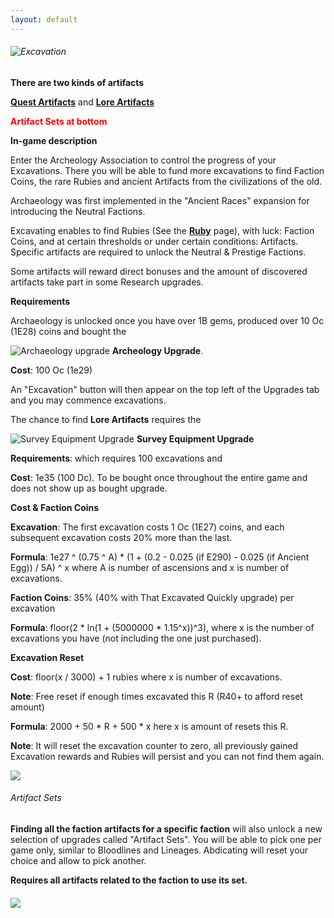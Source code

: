 ```yaml
---
layout: default
---
```


###### ![Excavation](/realm/img/picks/ExcavationTopPage.png "Excavation")

**There are two kinds of artifacts**

**[Quest Artifacts](/realm/QuestArtifacts)** and **[Lore Artifacts](/realm/LoreArtifacts)**

<p style="color: red; font-weight: bold">Artifact Sets at bottom</p>

**In-game description**

Enter the Archeology Association to control the progress of your Excavations. There you will be able to fund more excavations to find Faction Coins, the rare Rubies and ancient Artifacts from the civilizations of the old.

Archaeology was first implemented in the "Ancient Races" expansion for introducing the Neutral Factions.

Excavating enables to find Rubies (See the **[Ruby](/realm/Rubies)** page), with luck: Faction Coins, and at certain thresholds or under certain conditions: Artifacts. Specific artifacts are required to unlock the Neutral &amp; Prestige Factions.

Some artifacts will reward direct bonuses and the amount of discovered artifacts take part in some Research upgrades.

**Requirements**

Archaeology is unlocked once you have over 1B gems, produced over 10 Oc (1E28) coins and bought the

![Archaeology upgrade](/realm/img/picks/Archeology-upgrade.png "Archeology Upgrade") **Archeology Upgrade**.

**Cost**: 100 Oc (1e29)

An "Excavation" button will then appear on the top left of the Upgrades tab and you may commence excavations.

The chance to find **Lore Artifacts** requires the

![Survey Equipment Upgrade](/realm/img/picks/SurveyEquipment.png "Survey Equipment Upgrade") **Survey Equipment Upgrade**

**Requirements**: which requires 100 excavations and

**Cost**: 1e35 (100 Dc). To be bought once throughout the entire game and does not show up as bought upgrade.

**Cost & Faction Coins**

**Excavation**: The first excavation costs 1 Oc (1E27) coins, and each subsequent excavation costs 20% more than the last.

**Formula**: 1e27 ^ (0.75 ^ A) * (1 + (0.2 - 0.025 (if E290) - 0.025 (if Ancient Egg)) / 5A) ^ x where A is number of ascensions and x is number of excavations.

**Faction Coins**: 35% (40% with That Excavated Quickly upgrade) per excavation

**Formula**: floor(2 * ln(1 + (5000000 * 1.15^x))^3), where x is the number of excavations you have (not including the one just purchased).

**Excavation Reset**

**Cost**: floor(x / 3000) + 1 rubies where x is number of excavations.

**Note**: Free reset if enough times excavated this R (R40+ to afford reset amount)

**Formula**: 2000 + 50 * R + 500 * x here x is amount of resets this R.

**Note**: It will reset the excavation counter to zero, all previously gained Excavation rewards and Rubies will persist and you can not find them again.

<img src="/realm/img/picks/AllArtifacts.png" usemap="#AllArtifacts-map">
<map name="AllArtifacts-map">
    <area alt="" href="#" research="<img src=&quot;/realm/img/picks/AncientStoneSlab1.png&quot; alt=&quot;Artifacts&quot; align=&quot;middle&quot;><b> Ancient Stone Slab 1</b></p> <p><b>Clues</b>: We discovered an ancient stone slab written in old scriptures. It appears to say something about Halls of Legends.</p><p><b>Effect</b>: 1st clue required to unlock the Titan Alliance.</p> <p><b>Requirements</b>: 5th Excavation</p>" coords="6,47,62,103" shape="rect">
    <area alt="" href="#" research="<img src=&quot;/realm/img/picks/FossilizedPieceofBark1.png&quot; alt=&quot;Artifacts&quot; align=&quot;middle&quot;><b> Fossilized Piece of Bark 1</b></p> <p><b>Clues</b>: We discovered a fossilized piece of Bark with the image of a Faction Coin carved into it.</p><p><b>Effect</b>: 1st clue required to unlock the Druid Alliance.</p> <p><b>Requirements</b>: 10th Excavation</p>" coords="69,48,126,103" shape="rect">
    <area alt="" href="#" research="<img src=&quot;/realm/img/picks/BoneFragment1.png&quot; alt=&quot;Artifacts&quot; align=&quot;middle&quot;><b> Bone Fragment 1</b></p> <p><b>Clues</b>: We discovered a sundial shaped artefact, probably made of animal bones.</p><p><b>Effect</b>: 1st clue required to unlock the Faceless Alliance.</p> <p><b>Requirements</b>: 15th Excavation</p>" coords="133,48,189,103" shape="rect">
    <area alt="" href="#" research="<img src=&quot;/realm/img/picks/AncientStoneSlab2.png&quot; alt=&quot;Artifacts&quot; align=&quot;middle&quot;><b> Ancient Stone Slab 2</b></p> <p><b>Clues</b>: We discovered an ancient stone slab written in old scriptures.We can recognize the number 300.</p><p><b>Effect</b>: 2nd clue required to unlock the Titan Alliance.</p> <p><b>Requirements</b>: 20th Excavation</p>" coords="198,48,253,102" shape="rect">
    <area alt="" href="#" research="<img src=&quot;/realm/img/picks/FossilizedPieceofBark2.png&quot; alt=&quot;Artifacts&quot; align=&quot;middle&quot;><b> Fossilized Piece of Bark 2</b></p> <p><b>Clues</b>: We discovered a fossilized piece of Bark with the symbol of One Million.</p><p><b>Effect</b>: 2nd clue required to unlock the Druid Alliance.</p> <p><b>Requirements</b>: 25th Excavation</p>" coords="260,48,317,102" shape="rect">
    <area alt="" href="#" research="<img src=&quot;/realm/img/picks/BoneFragment2.png&quot; alt=&quot;Artifacts&quot; align=&quot;middle&quot;><b> Bone Fragment 2</b></p> <p><b>Clues</b>: We discovered an artefact shaped like the number 36, probably made of animal bones.</p><p><b>Effect</b>: 2nd clue required to unlock the Faceless Alliance.</p> <p><b>Requirements</b>: 30th Excavation</p>" coords="326,48,382,103" shape="rect">
    <area alt="" href="#" research="<img src=&quot;/realm/img/picks/KeytotheLostCity.png&quot; alt=&quot;Artifacts&quot; align=&quot;middle&quot;><b> Key to the Lost City</b></p> <p><b>Clues</b>: Despite being thousands of years old, it's still shiny.</p><p><b>Effect</b>: Neutral Research</p> <p><b>Requirements</b>: 1500th Excavation (total) + R23</p>" coords="389,48,446,103" shape="rect">
    <area alt="" href="#" research="<img src=&quot;/realm/img/picks/AncientDevice.png&quot; alt=&quot;Artifacts&quot; align=&quot;middle&quot;><b> Ancient Device</b></p> <p><b>Clues</b>: This strange Device seems to react to the Ancient Races magical capabilities. We may channel its power to increase their research potential!</p><p><b>Effect</b>: Provides 2 additional slots: 1 for each related Neutral Faction Facility you are playing.</p> <p><b>Requirements</b>: Play a Neutral Faction and have over 2,000 excavations. <p><b>Chance</b>: 0.2% per excavation (multi-buy or not) <p><b>Cost</b>: 100 QiSxg (1E200) <p><b>Alignment</b>: Neutral<p><b>Note</b>: Has no effect R100+/A2" coords="6,111,63,167" shape="rect">
    <area alt="" href="#" research="<img src=&quot;/realm/img/picks/EarthCore.png&quot; alt=&quot;Earth Core&quot; align=&quot;middle&quot;><b> Earth Core</b></p> <p><b>Clues</b>: This piece of rock is continuously shifting its shape, responding to mysterious enery sources.</p><p><b>Effect</b>: Part of the Prestige research quest</p> <p><b>Requirements</b>: 2750th Excavation</p>" coords="69,111,125,167" shape="rect">
    <area alt="" href="#" research="<img src=&quot;/realm/img/picks/HornoftheKings.png&quot; alt=&quot;Horn of the Kings&quot; align=&quot;middle&quot;><b> Horn of the Kings</b></p> <p><b>Clues</b>: It is said that when this horn is blown, the voices of past Dwarven Kings can be heard in the Wind.</p><p><b>Effect</b>: Unlocks Legacy of the Kings upgrade that adds 2 extra slots: 2 for Craftsmanship and 1 to the faction's facility you are playing</p> <p><b>Requirements</b>: have Dwarven Forges, 3250+ Excavations (as Dwarf) Chance: 0.5%</p> <p><b>Cost</b>: 10 SxSpg (1E232) and 10m Dwarven Coins <p><b>Alignment</b>: Dwarf" coords="134,111,189,167" shape="rect">
    <area alt="" href="#" research="<img src=&quot;/realm/img/picks/FlameofBondelnar.png&quot; alt=&quot;Flame of Bondelnar&quot; align=&quot;middle&quot;><b> Flame of Bondelnar</b></p> <p><b>Clues</b>: </p><p><b>Effect</b>: Unlocks the upgrade The Dark Light of Bondelnar that adds 2 extra slots: 2 for Warfare and 1 to the faction's facility you are playing</p> <p><b>Requirements</b>: Have Spider Sanctuaries (as Drow) Excavations: 3250+ Chance: 0.5%</p> <p><b>Cost</b>: 10 SxSpg (1E232), 10m Drow Coins <p><b>Alignment</b>: Drow" coords="198,112,253,167" shape="rect">
    <area alt="" href="#" research="<img src=&quot;/realm/img/picks/SpikyRoughEggArtifact.png&quot; alt=&quot;Flame of Bondelnar&quot; align=&quot;middle&quot;><b> Spiky Rough Egg</b></p> <p><b>Clues</b>: What a weird egg... it looks ages old, yet something alive is inside. Perhaps if you wait long enough, something will hatch?</p><p><b>Effect</b>: Unlocks the Hatch! Egg</p> <p><b>Requirements</b>: R46+, 1500, Excavations (Chance: 2%)</p>" coords="262,112,316,167" shape="rect">
    <area alt="" href="#" research="<img src=&quot;/realm/img/picks/RoughStone.png&quot; alt=&quot;Artifact&quot; align=&quot;middle&quot;><b> Rough Stone</b></p> <p><b>Description</b>: A common, totally uninteresting stone.</p><p><b>Effect</b>: Unlocks Research D290</p> <p><b>Requirement</b>: Chance: 2% On the first excavation of a run, after abdication or reincarnation.</p>" coords="6,217,62,271" shape="rect">
    <area alt="" href="#" research="<img src=&quot;/realm/img/picks/ScarabofFortune.png&quot; alt=&quot;Scarab of Fortune&quot; align=&quot;middle&quot;><b> Scarab of Fortune</b></p> <p><b>Description</b>: You found the rarest of relics. This golden scarab will grant you 7 days of good luck, starting from now. Make good use of it.</p> <p><b>Rewards</b>:  Awards an upgrade of the same name that increases the production of all buildings by 0.1% for each trophy you unlocked.</p> <p><b>Chance</b>: (#Ancient Pyramids)% / 1000.</p> <p><b>Cost</b>: 7 Td (7E42) <p><b>Alignment</b>: Any" coords="69,216,125,271" shape="rect">
    <area alt="" href="#" research="<img src=&quot;/realm/img/picks/ChocolateCookie.png&quot; alt=&quot;Chocolate Cookie&quot; align=&quot;middle&quot;><b> Chocolate Cookie</b></p> <p><b>Description</b>: Found in a wasteland made of cakes and sweets, snatched from the hands of an old woman.</p> <p><b>Chance</b>: (# excavations / 50) %</p>" coords="134,216,189,271" shape="rect">
    <area alt="" href="#" research="<img src=&quot;/realm/img/picks/FossilizedRodent.png&quot; alt=&quot;Fossilized Rodent&quot; align=&quot;middle&quot;><b> Fossilized Rodent</b></p> <p><b>Description</b>: What's this, a prehistoric mouse...?</p> <p><b>Rewards</b>: Awards an upgrade of the same name that increases click reward by 10% per artifact you discovered.</p> <p><b>Chance</b>: (# Treasure clicks this R / 5,000,000) %</p> <p><b>Cost</b>: 100 Qid (1E50) <p><b>Alignment</b>: Any" coords="198,216,253,271" shape="rect">
    <area alt="" href="#" research="<img src=&quot;/realm/img/picks/PowerOrb.png&quot; alt=&quot;Power Orb&quot; align=&quot;middle&quot;><b> Power Orb</b></p> <p><b>Description</b>: Throbbing with Arcane Power</p> <p><b>Rewards</b>: Increases mana regeneration by 2.5%.</p> <p><b>Requirement</b>: +3000 max mana</p> <p><b>Chance</b>: (max mana / 15,000) %</p> <p><b>Cost</b>: 1 QaVg (1E75) <p><b>Alignment</b>: Any" coords="262,216,316,271" shape="rect">
    <area alt="" href="#" research="<img src=&quot;/realm/img/picks/PinkCarrot.png&quot; alt=&quot;Smiley face&quot; align=&quot;middle&quot;><b> Pink Carrot</b></p> <p><b>Description</b>: The main product of properly nurtured Farms.</p> <p><b>Requirement</b>: Play as Fairy (Not Dwarf)</p> <p><b>Chance</b>: (# Farms / 5,000) %</p>" coords="324,216,382,272" shape="rect">
    <area alt="" href="#" research="<img src=&quot;/realm/img/picks/BottledVoice.png&quot; alt=&quot;Smiley face&quot; align=&quot;middle&quot;><b> Bottled Voice</b></p> <p><b>Description</b>: The essence of a melodic Fairy voice.</p> <p><b>Requirement</b>: Play as Fairy (Not Dwarf)</p> <p><b>Chance</b>: (Fairy Chanting casts this game / 40,000) %</p>" coords="389,216,446,271" shape="rect">
    <area alt="" href="#" research="<img src=&quot;/realm/img/picks/LuckyClover.png&quot; alt=&quot;Smiley face&quot; align=&quot;middle&quot;><b> Lucky Clover</b></p> <p><b>Description</b>: A perfectly shaped four leaf clover. Each leaf is almost unnaturally identical to the other three.</p> <p><b>Requirement</b>: Play as Elven (Not Dwarf)</p> <p><b>Chance</b>: (Highest # of consecutive Elven Luck-1) * 50)%</p>" coords="4,280,62,334" shape="rect">
    <area alt="" href="#" research="<img src=&quot;/realm/img/picks/Mini-treasure.png&quot; alt=&quot;Smiley face&quot; align=&quot;middle&quot;><b> Mini-treasure</b></p> <p><b>Description</b>: It's a small perfect replica of our gold-filled treasure.</p> <p><b>Requirement</b>: Play as Elven (Not Dwarf)</p> <p><b>Chance</b>: (# Clicks this game / 3,000,000)%</p>" coords="69,278,126,336" shape="rect">
    <area alt="" href="#" research="<img src=&quot;/realm/img/picks/Pillarfragment.png&quot; alt=&quot;Smiley face&quot; align=&quot;middle&quot;><b> Pillar Fragment</b></p> <p><b>Description</b>: A tiny piece of the legendary pillars which sustain all the Heavens.</p> <p><b>Requirement</b>: Play as Angel (Not Dwarf)</p> <p><b>Chance</b>: (# Heaven's Gate / 3,750) %</p>" coords="135,279,189,335" shape="rect">
    <area alt="" href="#" research="<img src=&quot;/realm/img/picks/DivineSword.png&quot; alt=&quot;Smiley face&quot; align=&quot;middle&quot;><b> Divine Sword</b></p> <p><b>Description</b>: The shining golden sword of an Archangel. Its hilt feels pleasantly warm to the pure of heart and burning hot for the villain.</p> <p><b>Requirement</b>: Play as Angel (Not Dwarf)+3 consecutive Angels runs (This R). Even just buying the Angels Trade Treaty counts towards this artifact.</p> <p><b>Chance</b>: (Consecutive times allied with Angels this R / 60) %</p>" coords="198,280,253,336" shape="rect">
    <area alt="" href="#" research="<img src=&quot;/realm/img/picks/AncientCoinPiece.png&quot; alt=&quot;Artifacts&quot; align=&quot;middle&quot;><b> Ancient Coin Piece</b></p> <p><b>Description</b>: A common goblin lucky charm. The older it is, the luckier you are, or so they say.</p> <p><b>Requirement</b>: Play as Goblin (Not Drow)</p> <p><b>Chance</b>: (#Faction Coins this R# / 50'000'000) %</p>" coords="262,281,316,335" shape="rect">
    <area alt="" href="#" research="<img src=&quot;/realm/img/picks/GoblinPurse.png&quot; alt=&quot;Artifacts&quot; align=&quot;middle&quot;><b> Goblin Purse</b></p> <p><b>Description</b>: Heavy and roomy. Definitely too big for just pocket change.</p> <p><b>Requirement</b>: Play as Goblin (Not Drow)</p> <p><b>Chance</b>: (Tax collection casts this game / 300'000) %</p>" coords="326,280,380,334" shape="rect">
    <area alt="" href="#" research="<img src=&quot;/realm/img/picks/RottenOrgan.png&quot; alt=&quot;Artifacts&quot; align=&quot;middle&quot;><b> Rotten Organ</b></p> <p><b>Description</b>: Ew... disgusting. It still pulses.</p> <p><b>Requirement</b>: Play as Undead (Not Drow)</p> <p><b>Chance</b>: (# Assistants / 500) %</p>" coords="391,281,449,334" shape="rect">
    <area alt="" href="#" research="<img src=&quot;/realm/img/picks/JawBone.png&quot; alt=&quot;Artifacts&quot; align=&quot;middle&quot;><b> Jaw Bone</b></p> <p><b>Description</b>: A jaw, missing more than half of its teeth.</p> <p><b>Requirement</b>: Play as Undead (Not Drow) +24h offline (This R)</p> <p><b>Chance</b>: (Offline playtime this R / 10d)%</p>" coords="5,342,62,399" shape="rect">
    <area alt="" href="#" research="<img src=&quot;/realm/img/picks/DemonicFigurine.png&quot; alt=&quot;Artifacts&quot; align=&quot;middle&quot;><b> Demonic Figurine</b></p> <p><b>Description</b>: An intricate figurine representing the evil face of a lesser demon.</p> <p><b>Requirement</b>: Play as Demon (Not Drow) 666 Trophies unlocked.</p> <p><b>Chance</b>: 1%</p>" coords="69,344,125,399" shape="rect">
    <area alt="" href="#" research="<img src=&quot;/realm/img/picks/DemonHorn.png&quot; alt=&quot;Artifacts&quot; align=&quot;middle&quot;><b> Demon Horn</b></p> <p><b>Description</b>: Still blazing with the flames of Hell. Handle with care.</p> <p><b>Requirement</b>: Play as Demon (Not Drow) +3 consecutive Demon runs (This R). Even just buying the Demons Trade Treaty counts towards this artifact.</p> <p><b>Chance</b>: (Consecutive times allied with Demon this R / 60)%</p>" coords="134,343,189,399" shape="rect">
    <area alt="" href="#" research="<img src=&quot;/realm/img/picks/HugeTitanStatue.png&quot; alt=&quot;Artifacts&quot; align=&quot;middle&quot;><b> Huge Titan Statue</b></p> <p><b>Description</b>: The granite representation of a giant wielding a lightning bolt in its fist. A foot appears to be missing.</p> <p><b>Requirement</b>: Play as Titan (Not Dragon)</p> <p><b>Chance</b>: (Lightning Strike Casts this game / 1000)%</p>" coords="197,342,253,399" shape="rect">
    <area alt="" href="#" research="<img src=&quot;/realm/img/picks/TitanShield.png&quot; alt=&quot;Artifacts&quot; align=&quot;middle&quot;><b> Titan Shield</b></p> <p><b>Description</b>: A gargantuan metal shield, twice as tall as a common human.</p> <p><b>Requirement</b>: Play as Titan (Not Dragon) +10h playtime (This game)</p> <p><b>Chance</b>: (Playtime this game / 50h)%</p>" coords="262,342,317,398" shape="rect">
    <area alt="" href="#" research="<img src=&quot;/realm/img/picks/GlyphTable.png&quot; alt=&quot;Artifacts&quot; align=&quot;middle&quot;><b> Glyph Table</b></p> <p><b>Description</b>: Contains all the secrets of the Druidic Alphabet.</p> <p><b>Requirement</b>: Play as Druid (Not Dragon) +Same amount of each Neutral building.</p> <p><b>Chance</b>: 2%</p>" coords="325,343,380,398" shape="rect">
    <area alt="" href="#" research="<img src=&quot;/realm/img/picks/StoneOfBalance.png&quot; alt=&quot;Artifacts&quot; align=&quot;middle&quot;><b> Stone of Balance</b></p> <p><b>Description</b>: A carved stone hovering above its pedestal.</p> <p><b>Requirement</b>: Play as Druid (Not Dragon)</p> <p><b>Chance</b>: (Grand Balance Casts this game / 30,000)%</p>" coords="389,342,445,398" shape="rect">
    <area alt="" href="#" research="<img src=&quot;/realm/img/picks/TranslucentGoo.png&quot; alt=&quot;Artifacts&quot; align=&quot;middle&quot;><b> Translucent Goo</b></p> <p><b>Description</b>: A completely odorless sticky substance with a diaphanous, unsettling glow.</p> <p><b>Requirement</b>: Play as Faceless (Not Dragon)</p> <p><b>Chance</b>: (Brainwave casts this game / 400)%</p>" coords="5,407,62,462" shape="rect">
    <area alt="" href="#" research="<img src=&quot;/realm/img/picks/Octopus-shapedHelmet.png&quot; alt=&quot;Artifacts&quot; align=&quot;middle&quot;><b> Octopus-shaped Helmet</b></p> <p><b>Description</b>: A large helmet with empty metal prongs to accomodate tentacular appendages.</p> <p><b>Requirement</b>: Play as Faceless (Not Dragon)</p> <p><b>Chance</b>: (# Labyrinths / 2000)%</p>" coords="69,406,126,463" shape="rect">
    <area alt="" href="#" research="<img src=&quot;/realm/img/picks/DwarvenBow.png&quot; alt=&quot;Artifacts&quot; align=&quot;middle&quot;><b> Dwarven Bow</b></p> <p><b>Description</b>: Actually a heavy throwing hammer.</p> <p><b>Requirement</b>: Play as Dwarves</p> <p><b>Chance</b>: (# clicks this game / 25,000)%</p>" coords="133,407,189,462" shape="rect">
    <area alt="" href="#" research="<img src=&quot;/realm/img/picks/StoneTankard.png&quot; alt=&quot;Artifacts&quot; align=&quot;middle&quot;><b> Stone Tankard</b></p> <p><b>Description</b>: A very heavy mug for drinking the heaviest beers.</p> <p><b>Requirement</b>: Play as Dwarves</p> <p><b>Chance</b>: (# Inns / 25,000)%</p>" coords="198,405,254,462" shape="rect">
    <area alt="" href="#" research="<img src=&quot;/realm/img/picks/CeremonialDagger.png&quot; alt=&quot;Artifacts&quot; align=&quot;middle&quot;><b> Ceremonial Dagger</b></p> <p><b>Description</b>: Its blade is unnaturally keen and sharp.</p> <p><b>Requirement</b>: Play as Drow +0 Treasure clicks (This includes automatic clicke)(This Game)</p> <p><b>Chance</b>: 2%</p>" coords="262,408,317,462" shape="rect">
    <area alt="" href="#" research="<img src=&quot;/realm/img/picks/ArachnidFigurine.png&quot; alt=&quot;Arachnid Figurine&quot; align=&quot;middle&quot;><b> Arachnid Figurine</b></p> <p><b>Description</b>: If you are afraid of spiders, Drow aren't your faction.</p> <p><b>Requirement</b>: Play as Drow +24h Evil Playtime (All-time)</p> <p><b>Chance</b>: (All-time Evil playtime / 50d)%</p>" coords="325,406,382,463" shape="rect">
    <area alt="" href="#" research="<img src=&quot;/realm/img/picks/SteelPlate.png&quot; alt=&quot;Steel Plate&quot; align=&quot;middle&quot;><b> Steel Plate</b></p> <p><b>Description</b>: A full plate made of hardened steel.</p> <p><b>Requirement</b>: Play as Mercenaries +R5</p> <p><b>Chance</b>: (#R / 50)%</p>" coords="389,405,445,461" shape="rect">
    <area alt="" href="#" research="<img src=&quot;/realm/img/picks/BlackSword.png&quot; alt=&quot;Black Sword&quot; align=&quot;middle&quot;><b> Black Sword</b></p> <p><b>Description</b>: A long sword with an extremely sharp blade made of dark metal.</p> <p><b>Requirement</b>: Play as Mercenaries +100 Merc affiliations (All-time)</p> <p><b>Chance</b>: (All-time Mercenary playtime / 16h 40m)%</p>" coords="6,470,63,525" shape="rect">
    <area alt="" href="#" research="<img src=&quot;/realm/img/picks/DragonFangArtifact.png&quot; alt=&quot;Dragon Fang&quot; align=&quot;middle&quot;><b> Dragon Fang</b></p> <p><b>Description</b>: This huge fang can barely fit in the hands of a Titan.</p> <p><b>Requirement</b>: R50+, play as Dragons <p><b>Chance</b>: Excavate (# Iron Strongholds / 400,000)%</p> <p><b>Alignment</b>: Neutral faction, Dragons" coords="69,469,125,525" shape="rect">
    <area alt="" href="#" research="<img src=&quot;/realm/img/picks/DragonSoulArtifact.png&quot; alt=&quot;Dragon Soul&quot; align=&quot;middle&quot;><b> Dragon Soul</b></p> <p><b>Description</b>: The extracted soul from an ancient dragon, wields the power to end the world in an instant. Also makes a good soup ingredient.</p> <p><b>Requirement</b>: R50+, play as Dragons, have 5 different Dragon Breath effects active simultaneously.</p> <p><b>Chance</b>: Excavate (# Dragon Breath casts this game / 200,000)% <p><b>Alignment</b>: Neutral faction, Dragons" coords="134,469,189,525" shape="rect">
    <area alt="" href="#" research="<img src=&quot;/realm/img/picks/VanillaFlavorJuice.png&quot; alt=&quot;Smiley face&quot; align=&quot;middle&quot;><b> Vanilla Flavor Juice</b></p> <p><b>Description</b>: An essence from extremely savory vanilla beans.</p> <p><b>Rewards</b>: Increase the production of all buildings by 25,000% for the first 15 minutes of the game (this game) for all Vanilla factions. Doesn't work while offline.</p> <p><b>Note</b>: Effect is canceled if you Prestige.</p> <p><b>Requirement</b>: +R16</p> <p><b>Chance</b>: 20% in the first 5m of a game</p> <p><b>Cost</b>: 1 coin <p><b>Alignment</b>: Vanilla faction" coords="198,469,254,525" shape="rect">
    <area alt="" href="#" research="<img src=&quot;/realm/img/picks/ObsidianShardArtifact.png&quot; alt=&quot;Obsidian Shard&quot; align=&quot;middle&quot;><b> Obsidian Shard</b><p><b>Description</b>: Extremely hard and black as darkness itself, this material cannot apparently be carved or melted. It is a mystery how you can make this thing into a sword.<p><b>Effect</b>: Unlocks Secrets of the Warriors <p>Requirement: 8000 Excavations any Faction, R75+" coords="325,111,380,165" shape="rect">
    <area alt="" href="#" research="<img src=&quot;/realm/img/picks/AncientCocoaBeanArtifacts.png&quot; align=&quot;middle&quot;><b> Ancient Cocoa Bean</b><p>Discription: Despite being centuries old, it still smells like top-quality cocoa.<p>Requirement: Neutral, R22+, Must be Neutral Faction to buy upgrade<p>Effect: Gives an upgrade named Chocolate Flavored Juice<P>Upgrade Effect: Increase the production of all buildings by 5.68% for the first 15 minutes of the game for all Neutral factions. Does not work while offline.<p>Chance: 10%" coords="260,470,318,527" shape="rect">
    <area alt="" href="#" research="<img src=&quot;/realm/img/picks/KnowYourEnemyPartI.png&quot; align=&quot;middle&quot;><b> Know Your Enemy, Part I</b></p> <p><b>Description</b>: All the knowledge you need, stored in a handy book.</p> <p><b>Rewards</b>: Awards an upgrade of the same name that increases the production of all buildings based on time spent as Non-Mercenary. (&amp;quot;Time allied with...&amp;quot; in the stats) <p><b>Formula</b>: (0.5 * x^0.75)%, where x is amount of time spent as non-mercenary factions (in seconds). <p><b>Requirement</b>: Play as Mercenaries, have upgrades from each 11 factions. +R12</p> <p><b>Chance</b>: 10%</p> <p><b>Cost</b>: 100 Vg (1E65) <p><b>Alignment</b>: Mercenary" coords="327,470,382,528" shape="rect">
    <area alt="" href="#" research="<img src=&quot;/realm/img/picks/VoodooDoll.png&quot; align=&quot;middle&quot;><b> Voodoo Doll</b></p> <p><b>Description</b>: You are now CURSED! And you feel a sting in your lower rear.</p> <p><b>Rewards</b>: Increase the production of all building by 0.1% for each trophy you have unlocked</p> <p><b>Requirement</b>: Play as Evil (Only required to get Witch Conclaves)</p> <p><b>Cost</b>: 20 Qig (2E154) <p><b>Chance</b>: (number of Witch Conclaves / 10000)%</p> <p><b>Alignment</b>: Any" coords="391,470,447,526" shape="rect">
    <area alt="" href="#" research="<img src=&quot;/realm/img/picks/WallFragment.png&quot; align=&quot;middle&quot;><b> Wall Fragment</b></p> <p><b>Description</b>: A fragment of an utterly and completely unbreakable wall. Enjoy your paradox.</p> <p><b>Rewards</b>: Increase the production of all buildings based on their tier.</p> <p><b>Formula</b>: (2.5*x^2), where x is the building tier, starting at 1 for Halls of Legends and increasing to 11 for Farms. <p><b>Requirement</b>: At least 1 Ascension <p><b>Chance</b>: 10%</p> <p><b>Cost</b>: 1 M (1E6) <p><b>Alignment</b>: Any" coords="5,534,60,590" shape="rect">
    <area alt="" href="#" research="<img src=&quot;/realm/img/picks/FortuntTellerMachineArtifact.png&quot; align=&quot;middle&quot;><b> Fortune Teller Machine</b></p><p><b>Requirement</b>: Excavate (Chance 0.1%)</p> <p><b>Alignment</b>: Any (No Faction) <p><b>Description</b>: Will tell you 1 of 24 statements at random.<p>Upgrade Requirement: R42+<p>Cost: R42+ 1 No (1e32)<p>Cost: Post A2 Free<p>Effect: Increase the production of Non-Unique buildings bassed on total time spent. (Time in seconds this R)<p>Formula: 6.5 * x ^ 0.65, where x is time this R</p>" coords="69,534,127,592" shape="rect">
    <area alt="" research="<img src=&quot;/realm/img/picks/DawnstoneArtifact.png&quot; align=&quot;middle&quot;><b> Dawnstone</b></p><p><b>Description</b>: Only found durung sunrise hours. Emits a faint glow.</p> <p><b>Rewards</b>: With Both the Duskstone and Dawnstone artifacts, awards the Sun Force upgrade, which grants different effects based on time of the day.</p> <p><b>Requirement</b>: Excavate between 5:00am and 8:00am (Your local time)<p><b>Chance</b>: (Excavation count / 10,000)%</p><p>Click image for details" href="/realm/SunForce/" coords="134,535,189,592" shape="rect">
    <area alt="" research="<img src=&quot;/realm/img/picks/DuskstoneArtifact.png&quot; align=&quot;middle&quot;><b> Duskstone</b></p><p><b>Description</b>: Only found during sunset hours. Absorbs light in a small radius.</p> <p><b>Rewards</b>: With Both the Dawnstone and Duskstone artifacts, awards the Sun Force upgrade, which grants different effects based on time of the day.</p> <p><b>Requirement</b>: Excavate between 6:00pm and 9:00pm (Your local time)<p><b>Chance</b>: (Excavation count / 10,000)%</p><p>Click image for details" href="/realm/SunForce/" coords="196,534,254,590" shape="rect">
    <area alt="" href="#" research="<img src=&quot;/realm/img/picks/AncientHeirloomTrophy.png&quot; align=&quot;middle&quot;><b> Ancient Heirloom</b></p><p><b>Requirements</b>: Have at least 1 Lineage level purchased. <p><b>Chance</b>: (Total Lineage levels/20)% <p><b>Effect</b>: Reduces the cost multiplier of Lineage by 10%, (Except for the highest one) (Instead of 10x more per level it is  9x more per level) <p><b>Formula</b>: Without Ancient Heirloom 25 * 10^(15+lineages) <p>Formula: With Ancient Heirloom (25 * 10^(15+lineages))^0.9<p><b>Cost</b>: 10 Dtg (1e100)" coords="262,535,320,590" shape="rect">
    <area alt="" href="#" research="<img src=&quot;/realm/img/picks/KnowYourEnemyPart2.png&quot; align=&quot;middle&quot;><b> Know Your Enemy, Part 2</b></p><p><b>Description</b>: Much more knowledge than you need, stored in a handy book.<p><b>Reward</b>: Awards an upgrade of the same name that Increase the production of all buildings based on time spent as Non-Mercenaries.<p><b>Note</b>: Only available to Mercenaries<p><b>Formula</b>: 0.065 * x^0.65 where x is amount of time spent as non-mercenary factions (in seconds).<p><b>Requirement</b>: R76, Upgrade from all 12 Factions<p><b>Secret Upgrade Cost</b>: 100 Noqag (1e152)" coords="324,534,382,590" shape="rect">
    <area alt="" href="#" research="<img src=&quot;/realm/img/picks/VeteranFigurineArtifact.png&quot; align=&quot;middle&quot;><b> Veteran Figurine</b></p><p><b>Discription</b>: The warrior of a thousand battles, ultimate champion of the Realms.<p><b>Requirement</b>: R90+<p>Chance: (x/1,000,000)%, where x is seconds this game.<p><b>Effect</b>: Passive effect: allows Mercenaries to benefit from all challenges." coords="391,536,447,590" shape="rect">
    <area alt="" href="#" research="<img src=&quot;/realm/img/picks/WallChunckArtifact.png&quot; align=&quot;middle&quot;><b> Wall Chunk</b></p><p><b>Discription</b>: A bigger piece of the infamous Ascension Wall.<p><b>Requirement</b>: R100+ <p><b>Chance</b>: 10%</p> <p><b>Effect</b>: Increase the production of all buildings based on their tier<p><b>Cost</b>: 1 Sx (1e21)<p><b>Formula</b>: 30000 * (11-x) ^ 3.5, where x is building tier." coords="4,597,62,655" shape="rect">
    <area alt="" href="#" research="<img src=&quot;/realm/img/picks/ExcavatedMirageArtifact.png&quot; align=&quot;middle&quot;><b> Excavated Mirage</b></p><p><b>Discription</b>: You know all too well this does not exist, yet it fills you with hope and optimism.<p><b>Requirement </b>: Ascension 2<p><b>Effect</b>: Increase Faction Coin find chance by a multiplicative 1000%<p><b>Cost</b>: 1 Sx (1e21)<p>Chance: (log10(assistants)/100)%" coords="69,596,125,653" shape="rect">
    <area alt="" href="#" research="<img src=&quot;/realm/img/picks/AncestralHourglassArtifact.png&quot; align=&quot;middle&quot;><b> Ancestral Hourglass</b></p><p>Description: The silver sands contained within seem to never stop flowing.<p>Requirement:  R100+<p>Upgrade Cost: (1e90)<p>Effect: Lower cost of Lineage level based on time spent this game.FC cost is reset when you purchase a new lineage level.<p>Formula: (x ^ (1 - 0.01 * (y - z / 4) / 36000), where x is seconds this game/since lineage bought, y is lineage level and z is reincarnations.<p>Chance: (x / 10000000000000000 (10 QA))%, where x is FC chance." coords="131,595,189,653" shape="rect">
    <area alt="" href="#" research="<img src=&quot;/realm/img/picks/SilkClothArtifact.png&quot; align=&quot;middle&quot;><b> Silk Cloth</b></p><p>Description: The purest silk made for Fairies, by Fairies, of Fairies.<p>Requirement:  R100+, 3000+ Excavations<p>Effect: Unlocks Fairy Set.<p>Chance: (x - 10000) / 200000)%, where x is Wizard Tower." coords="197,596,253,652" shape="rect">
    <area alt="" href="#" research="<img src=&quot;/realm/img/picks/RawEmeraldArtifact.png&quot; align=&quot;middle&quot;><b> Raw Emerald</b></p><p>Description: Just slightly less precious than a raw Ruby.<p>Requirement:  R100+, 3000+ Excavations<p>Effect: Unlocks Elven Set.<p>Chance: ((2 * x ^ 2) / 10000)%, where x is non-ruby excavation resets (this game)." coords="262,597,319,652" shape="rect">
    <area alt="" href="#" research="<img src=&quot;/realm/img/picks/FossilizedWingArtifact.png&quot; align=&quot;middle&quot;><b> Fossilized Wing</b></p><p>Description: The remains of an Angel fallen to earth.<p>Requirement:  R100+, 3000+ Excavations<p>Effect: Unlocks Angel Set.<p>Chance: (x / 25920000 (300 days))%, where x is angel time (all game) in seconds." coords="325,595,383,652" shape="rect">
    <area alt="" href="#" research="<img src=&quot;/realm/img/picks/SpikedWhipArtifact.png&quot; align=&quot;middle&quot;><b> Spiked Whip</b></p><p>Description: Use with caution. You do not want to exterminate all your slaves.<p>Requirement:  R100+, 3000+ Excavations<p>Effect: Unlocks Goblin Set.<p>Chance: (x - 10000) / 300000)%, where x is Slave Pens." coords="391,597,445,652" shape="rect">
    <area alt="" href="#" research="<img src=&quot;/realm/img/picks/DustyCoffinArtifact.png&quot; align=&quot;middle&quot;><b> DustyCoffin</b></p><p>Description: Sealed since forever, yet you can hear a strange noise from within.<p>Requirement:  R100+, 3000+ Excavations<p>Effect: Unlocks Undead Set.<p>Chance: (1 / 30 + (x ^ 1.75))%, where x is time this game in seconds." coords="3,659,61,716" shape="rect">
    <area alt="" href="#" research="<img src=&quot;/realm/img/picks/CrystallizedLavaArtifact.png&quot; align=&quot;middle&quot;><b> CrystallizedLava</b></p><p>Description: Incandescent but still. Can be used efficiently as a desk lamp.<p>Requirement:  R100+, 3000+ Excavations<p>Effect: Unlocks Demon Set.<p>Chance: (x - 10000) / 200000)%, where x is Hall of  Legends." coords="67,660,127,717" shape="rect">
    <area alt="" href="#" research="<img src=&quot;/realm/img/picks/TitanHelmetArtifact.png&quot; align=&quot;middle&quot;><b> Titan Helmet</b></p><p>Description: Made of enough metal to craft a human-sized full plate.<p>Requirement:  R100+, 3000+ Excavations<p>Effect: Unlocks Titan Set.<p>Chance: ((x ^ 2) / 5000000000 (5B))%, where x is Royal Exchanges." coords="133,660,190,714" shape="rect">
    <area alt="" href="#" research="<img src=&quot;/realm/img/picks/BranchoftheLifeTreeArtifact.png&quot; align=&quot;middle&quot;><b> Branch of the Life Tree</b><p>Description: Despite being torn from its source tree, it keeps growing buds and leaves.<p>Requirement: R100+, 3000+ Excavations<p>Effect: Unlocks Druid Set.<p>Chance: (x ^ 3) / 2000000 (2M))%, where x is level of current lineage." coords="195,660,253,717" shape="rect">
    <area alt="" href="#" research="<img src=&quot;/realm/img/picks/NightmareFigmentArtifact.png&quot; align=&quot;middle&quot;><b> Nightmare Figment</b><p>Description: An unshaped, ephemeral substance which is politely trying to corrupt your mind.<p>Requirement:  R100+, 3000+ Excavations<p>Effect: Unlocks Faceless Set.<p>Chance: (x ^ 1.5 / 20000000 (20M))%, where x is headstart time in seconds." coords="262,659,319,716" shape="rect">
</map>

###### Artifact Sets

**Finding all the faction artifacts for a specific faction** will also unlock a new selection of upgrades called "Artifact Sets". You will be able to pick one per game only, similar to Bloodlines and Lineages. Abdicating will reset your choice and allow to pick another.

**Requires all artifacts related to the faction to use its set.**

<h6><img src="/realm/img/picks/FactionSets.png" usemap="#FactionSets-map"></h6>
<map name="FactionSets-map">
    <area alt="" href="#" research="<img src=&quot;/realm/img/picks/FairySet.png&quot; align=&quot;middle&quot;><b> Fairy Set</b></p><p>Requirement: A2+<p>Artifacts Required: Silk Cloth, Pink Carrot, Bottled Voice<p>Cost: Free<p>Effect: Increase Farm, Inn and Blacksmith production based on number of assistants owned.<p>Formula: (0.75 * x ^ 0.75), where x is number of assistants owned." coords="6,7,54,56" shape="rect">
    <area alt="" href="#" research="<img src=&quot;/realm/img/picks/ElvenSet.png&quot; align=&quot;middle&quot;><b> Elven Set</b></p><p>Requirement: A2+<p>Artifacts Required: Raw Emerald, Lucky Clover, Mini-treasure<p>Cost: Free<p>Effect: Increase all building production based on total amount of Elven Lucks triggered (This R)(since unlock).<p>Formula: (0.66 * x ^ 0.6), where x is amount of Elven Lucks triggered."  coords="59,7,110,57" shape="rect">
    <area alt="" href="#" research="<img src=&quot;/realm/img/picks/AngelSet.png&quot; align=&quot;middle&quot;><b> Angel Set</b></p><p>Requirement: A2+<p>Artifacts Required: Fossilized Wing, Pillar Fragment, DivineSword<p>Cost: Free<p>Effect: Increase mana regen based on spells cast this game.<p>Formula: (0.32 * x ^ 0.32), where x is spells cast." coords="113,7,163,55" shape="rect">
    <area alt="" href="#" research="<img src=&quot;/realm/img/picks/GoblinSet.png&quot; align=&quot;middle&quot;><b> Goblin Set</b></p><p>Requirement: A2+<p>Artifacts Required: Spiked Whip, Ancient Coin Piece, Goblin Purse<p>Cost: Free<p>Effect: Multiplicatively increase gathered faction coins based on time spent this game if they don't match faction or bloodline.<p>Formula: (x ^ 0.7), where x is seconds." coords="6,61,54,108" shape="rect">
    <area alt="" href="#" research="<img src=&quot;/realm/img/picks/UndeadSet.png&quot; align=&quot;middle&quot;><b> Undead Set</b></p><p>Requirement: A2+<p>Artifacts Required: DustyCoffin Spiked Whip, Rotten Organ, JawBone<p>Cost: Free<p>Effect: Additively Increase max mana based on offline bonus.<p>Formula: (18 * x ^ 0.65), where x is offline Multiplier." coords="60,61,109,109" shape="rect">
    <area alt="" href="#" research="<img src=&quot;/realm/img/picks/DemonSet.png&quot; align=&quot;middle&quot;><b> Demon Set</b></p><p>Requirement: A2+<p>Artifacts Required: CrystallizedLava, Demonic Figurine, Demon Horn<p>Cost: Free<p>Effect: Increase non unique building production based on the sum of your faction spells activity time.<p>Formula: (0.75 * x ^ 0.75), where x is faction spell activity time." coords="113,59,164,109" shape="rect">
    <area alt="" href="#" research="<img src=&quot;/realm/img/picks/TitanSet.png&quot; align=&quot;middle&quot;><b> Titan Set</b></p><p>Requirement: A2+<p>Artifacts Required: Titan Helmet, Huge Titan Statue, Titan Shield<p>Cost: Free<p>Effect: Increase Unique building production based on time spent this game.<p>Formula: (0.07 * x ^ 0.7), where x is seconds." coords="6,114,54,163" shape="rect">
    <area alt="" href="#" research="<img src=&quot;/realm/img/picks/DruidSet.png&quot; align=&quot;middle&quot;><b> Druid Set</b></p><p>Requirement: A2+<p>Artifacts Required: Branch of the Life Tree, Glyph Table, Stone Of Balance<p>Cost: Free<p>Effect: Increase production of all buildings based on their quantity.<p>Formula: (0.65 * x ^ 0.65), where x is building count." coords="60,113,110,164" shape="rect">
    <area alt="" href="#" research="<img src=&quot;/realm/img/picks/FacelessSet.png&quot; align=&quot;middle&quot;><b> Faceless Set</b></p><p>Requirement: A2+<p>Artifacts Required: Nightmare Figment, Translucent Goo, Octopus-shaped Helmet<p>Cost: Free<p>Effect: Increase production of all buildings based on highest amount of spells cast in a single game.<p>Formula: (0.32 * x ^ 0.32), where x is number of spells cast." coords="114,114,163,164" shape="rect">
</map>
